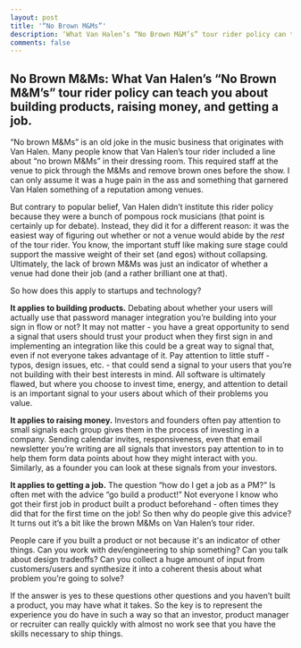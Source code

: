 ```yaml
---
layout: post
title: '“No Brown M&Ms”'
description: ‘What Van Halen’s “No Brown M&M’s” tour rider policy can teach you about building products, raising money, and getting a job.”
comments: false
---
```


## No Brown M&Ms: What Van Halen’s “No Brown M&M’s” tour rider policy can teach you about building products, raising money, and getting a job.

“No brown M&Ms” is an old joke in the music business that originates with Van Halen. Many people know that Van Halen’s tour rider included a line about “no brown M&Ms” in their dressing room. This required staff at the venue to pick through the M&Ms and remove brown ones before the show. I can only assume it was a huge pain in the ass and something that garnered Van Halen something of a reputation among venues. 

But contrary to popular belief, Van Halen didn’t institute this rider policy because they were a bunch of pompous rock musicians (that point is certainly up for debate). Instead, they did it for a different reason: it was the easiest way of figuring out whether or not a venue would abide by the *rest* of the tour rider. You know, the important stuff like making sure stage could support the massive weight of their set (and egos) without collapsing. Ultimately, the lack of brown M&Ms was just an indicator of whether a venue had done their job (and a rather brilliant one at that). 

So how does this apply to startups and technology? 

**It applies to building products.** Debating about whether your users will actually use that password manager integration you’re building into your sign in flow or not? It may not matter - you have a great opportunity to send a signal that users should trust your product when they first sign in and implementing an integration like this could be a great way to signal that, even if not everyone takes advantage of it. Pay attention to little stuff - typos, design issues, etc. - that could send a signal to your users that you’re not building with their best interests in mind. All software is ultimately flawed, but where you choose to invest time, energy, and attention to detail is an important signal to your users about which of their problems you value.

**It applies to raising money.** Investors and founders often pay attention to small signals each group gives them in the process of investing in a company. Sending calendar invites, responsiveness, even that email newsletter you’re writing are all signals that investors pay attention to in to help them form data points about how they might interact with you. Similarly, as a founder you can look at these signals from your investors.

**It applies to getting a job.** The question “how do I get a job as a PM?” Is often met with the advice “go build a product!” Not everyone I know who got their first job in product built a product beforehand - often times they did that for the first time on the job! So then why do people give this advice? It turns out it’s a bit like the brown M&Ms on Van Halen’s tour rider.

People care if you built a product or not because it's an indicator of other things. Can you work with dev/engineering to ship something? Can you talk about design tradeoffs? Can you collect a huge amount of input from customers/users and synthesize it into a coherent thesis about what problem you’re going to solve?

If the answer is yes to these questions other questions and you haven’t built a product, you may have what it takes. So the key is to represent the experience you do have in such a way so that an investor, product manager or recruiter can really quickly with almost no work see that you have the skills necessary to ship things.
